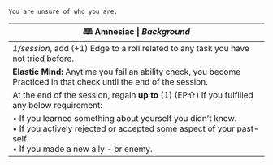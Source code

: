 	You are unsure of who you are.

| **🕮 Amnesiac** \| *Background*                                                                                                                                             |
| --------------------------------------------------------------------------------------------------------------------------------------------------------------------------- |
| *1/session*, add (+1) Edge to a roll related to any task you have not tried before.                                                                                         |
| **Elastic Mind:** Anytime you fail an ability check, you become Practiced in that check until the end of the session.                                                       |
| At the end of the session, regain **up to** (1) (EP⇧) if you fulfilled any below requirement:                                                                               |
| • If you learned something about yourself you didn’t know.<br>• If you actively rejected or accepted some aspect of your past-self.<br>• If you made a new ally - or enemy. |
